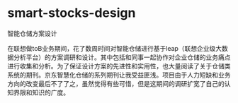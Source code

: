 # smart-stocks-design
智能仓储方案设计

在联想做toB业务期间，花了数周时间对智能仓储进行基于leap（联想企业级大数据分析平台）的方案调研和设计。其中包括和同事一起协作对企业仓储的业务痛点进行收集和分析。为了保证设计方案的先进性和实用性，也大量阅读了关于仓储类系统的期刊。京东智慧化仓储的系列期刊让我受益匪浅。项目由于人力短缺和业务方向的改变最后不了了之，虽然觉得有些可惜，但是这期间的调研扩宽了自己的认知界限和知识的广度。
